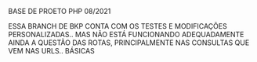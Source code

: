 BASE DE PROETO PHP 08/2021

ESSA BRANCH DE BKP 
CONTA COM OS TESTES E MODIFICAÇÕES
PERSONALIZADAS.. MAS NÃO
ESTÁ FUNCIONANDO ADEQUADAMENTE AINDA A QUESTÃO
DAS ROTAS, PRINCIPALMENTE NAS CONSULTAS QUE
VEM NAS URLS.. BÁSICAS